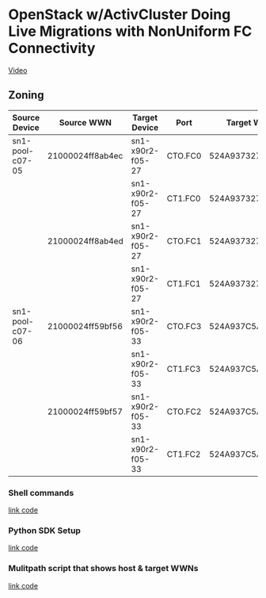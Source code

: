 # OpenStack w/ActivCluster Doing Live Migrations with NonUniform FC Connectivity

[Video](https://youtu.be/H5WL8P0OKVQ)


## Zoning
| Source Device      | Source WWN         | Target Device       | Port  | Target WWN       |
|--------------------|--------------------|---------------------|-------|------------------|
| sn1-pool-c07-05    | 21000024ff8ab4ec   | sn1-x90r2-f05-27    | CTO.FC0 | 524A93732763AF00 |
|                    |                    | sn1-x90r2-f05-27    | CT1.FC0 | 524A93732763AF10 |
|                    | 21000024ff8ab4ed   | sn1-x90r2-f05-27    | CTO.FC1 | 524A93732763AF01 |
|                    |                    | sn1-x90r2-f05-27    | CT1.FC1 | 524A93732763AF11 |
| sn1-pool-c07-06    | 21000024ff59bf56   | sn1-x90r2-f05-33    | CTO.FC3 | 524A937C5A85A503 |
|                    |                    | sn1-x90r2-f05-33    | CT1.FC3 | 524A937C5A85A513 |
|                    | 21000024ff59bf57   | sn1-x90r2-f05-33    | CTO.FC2 | 524A937C5A85A502 |
|                    |                    | sn1-x90r2-f05-33    | CT1.FC2 | 524A937C5A85A512 |

### Shell commands

[link code](shellcmds.sh)

### Python SDK Setup

[link code](sdksetup.py)

### Mulitpath script that shows host & target WWNs

[link code](multipath.sh)

